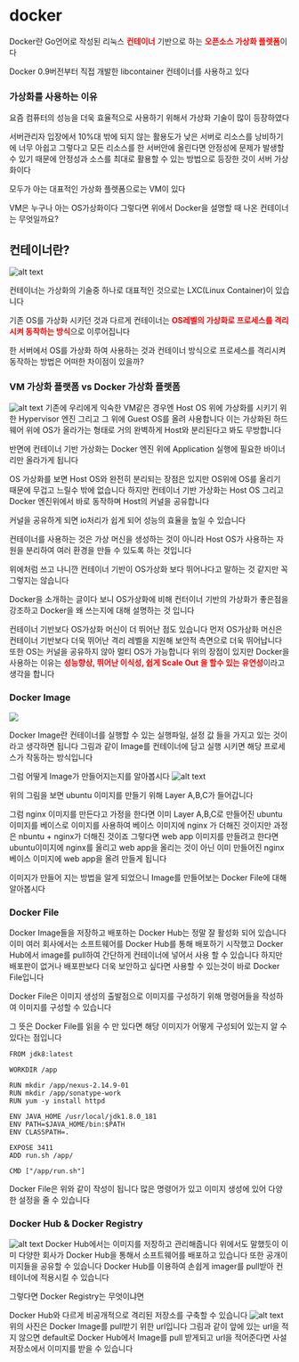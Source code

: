 # docker
Docker란 Go언어로 작성된 리눅스 <span style="color:red">**컨테이너**</span> 기반으로 하는 <span style="color:red">**오픈소스 가상화 플렛폼**</span>이다

Docker 0.9버전부터 직접 개발한 libcontainer 컨테이너를 사용하고 있다

### 가상화를 사용하는 이유
요즘 컴퓨터의 성능을 더욱 효율적으로 사용하기 위해서 가상화 기술이 많이 등장하였다

서버관리자 입장에서 10%대 밖에 되지 않는 활용도가 낮은 서버로 리소스를 낭비하기에 너무 아쉽고 그렇다고 모든 리소스를 한 서버안에 올린다면 안정성에 문제가 발생할 수 있기 때문에 안정성과 소스를 최대로 활용할 수 있는 방법으로 등장한 것이 서버 가상화이다

모두가 아는 대표적인 가상화 플렛폼으로는  VM이 있다

VM은 누구나 아는 OS가상화이다 그렇다면 위에서 Docker을 설명할 때 나온 컨테이너는 무엇일까요?

## 컨테이너란?
![alt text](image.png)

컨테이너는 가상화의 기술중 하나로 대표적인 것으로는 LXC(Linux Container)이 있습니다

기존 OS를 가상화 시키던 것과 다르게 컨테이너는 <span style="color:red">**OS레벨의 가상화로 프로세스를 격리시켜 동작하는 방식**</span>으로 이루어집니다

한 서버에서 OS를 가상화 하여 사용하는 것과 컨테이너 방식으로 프로세스를 격리시켜 동작하는 방법은 어떠한 차이점이 있을까?

### VM 가상화 플랫폼 vs Docker 가상화 플랫폼 
![alt text](image-1.png)
기존에 우리에게 익숙한 VM같은 경우엔 Host OS 위에 가상화를 시키기 위한 Hypervisor 엔진 그리고 그 위에 Guest OS를 올려 사용합니다 이는 가상화된 하드웨어 위에 OS가 올라가는 형태로 거의 완벽하게 Host와 분리된다고 봐도 무방합니다

 반면에 컨테이너 기반 가상화는 Docker 엔진 위에 Application 실행에 필요한 바이너리만 올라가게 됩니다
 
  OS 가상화를 보면 Host OS와 완전히 분리되는 장점은 있지만 OS위에 OS를 올리기 때문에 무겁고 느릴수 밖에 없습니다 하지만 컨테이너 기반 가상화는 Host OS 그리고 Docker 엔진위에서 바로 동작하며 Host의 커널을 공유합니다
  
   커널을 공유하게 되면 io처리가 쉽게 되어 성능의 효율을 높일 수 있습니다

컨테이너를 사용하는 것은 가상 머신을 생성하는 것이 아니라 Host OS가 사용하는 자원을 분리하여 여러 환경을 만들 수 있도록 하는 것입니다

위에처럼 쓰고 나니깐 컨테이너 기반이 OS가상화 보다 뛰어나다고 말하는 것 같지만 꼭 그렇지는 않습니다

Docker을 소개하는 글이다 보니 OS가상화에 비해 컨터이너 기반의 가상화가 좋은점을 강조하고 Docker을 왜 쓰는지에 대해 설명하는 것 입니다

컨테이너 기반보다 OS가상화 머신이 더 뛰어난 점도 있습니다 먼저 OS가상화 머신은 컨테이너 기반보다 더욱 뛰어난 격리 레벨을 지원해 보안적 측면으로 더욱 뛰어납니다
또한 OS는 커널을 공유하지 않아 멀티 OS가 가능합니다 위의 장점이 있지만 Docker을 사용하는 이유는 <span style="color:red">**성능향상, 뛰어난 이식성, 쉽게 Scale Out 을 할수 있는 유연성**</span>이라고 생각을 합니다 

### Docker Image
![](image-2.png)

Docker Image란 컨테이너를 실행할 수 있는 실행파일, 설정 값 들을 가지고 있는 것이라고 생각하면 됩니다 그림과 같이 Image를 컨테이너에 담고 실행 시키면 해당 프로세스가 작동하는 방식입니다

그럼 어떻게 Image가 만들어지는지를 알아봅시다
![alt text](image-3.png)

위의 그림을 보면 ubuntu 이미지를 만들기 위해 Layer A,B,C가 들어갑니다 

그럼 nginx 이미지를 만든다고 가정을 한다면 이미 Layer A,B,C로 만들어진 ubuntu 이미지를 베이스로 이미지를 사용하여 베이스 이미지에 nginx 가 더해진 것이지만 과정은 nbuntu + nginx가 더해진 것이죠 그렇다면 web app 이미지를 만들려고 한다면 ubuntu이미지에 nginx를 올리고 web app을 올리는 것이 아닌 이미 만들어진 nginx 베이스 이미지에 web app을 올려 만들게 됩니다

이미지가 만들어 지는 방법을 알게 되었으니 Image를 만들어보는 Docker File에 대해 알아봅시다

### Docker File
Docker Image들을 저장하고 배포하는 Docker Hub는 정말 잘 활성화 되어 있습니다 이미 여러 회사에서는 소프트웨어를 Docker Hub를 통해 배포하기 시작했고 Docker Hub에서 image를 pull하여 간단하게 컨테이너에 넣어서 사용 할 수 있습니다 하지만 배포판이 없거나 배포판보다 더욱 보안하고 싶다면 사용할 수 있는것이 바로 Docker File입니다

Docker File은 이미지 생성의 출발점으로 이미지를 구성하기 위해 명령어들을 작성하여 이미지를 구성할 수 있습니다 

그 뜻은 Docker File를 읽을 수 만 있다면 해당 이미지가 어떻게 구성되어 있는지 알 수 있다는 점입니다
```
FROM jdk8:latest
    
WORKDIR /app

RUN mkdir /app/nexus-2.14.9-01
RUN mkdir /app/sonatype-work
RUN yum -y install httpd

ENV JAVA_HOME /usr/local/jdk1.8.0_181
ENV PATH=$JAVA_HOME/bin:$PATH
ENV CLASSPATH=.

EXPOSE 3411 
ADD run.sh /app/
           
CMD ["/app/run.sh"]
```

Docker File은 위와 같이 작성이 됩니다 많은 명령어가 있고 이미지 생성에 있어 다양한 설정을 줄 수 있습니다

### Docker Hub & Docker Registry
![alt text](image-4.png)
Docker Hub에서는 이미지를 저장하고 관리해줍니다 위에서도 말했듯이 이미 다양한 회사가 Docker Hub을 통해서 소프트웨어를 배포하고 있습니다 또한 공개이미지들을 공유할 수 있습니다 Docker Hub를 이용하여 손쉽게 imager를 pull받아 컨테이너에 적용시킬 수 있습니다

그렇다면 Docker Registry는 무엇이냐면 

Docker Hub와 다르게 비공개적으로 격리된 저장소를 구축할 수 있습니다
![alt text](image-5.png)
위의 사진은 Docker Image를 pull받기 위한 url입니다 그림과 같이 앞에 있는 url을 적지 않으면 default로 Docker Hub에서 Image를 pull 받게되고 url을 적어준다면 사설 저장소에서 이미지를 받을 수 있습니다